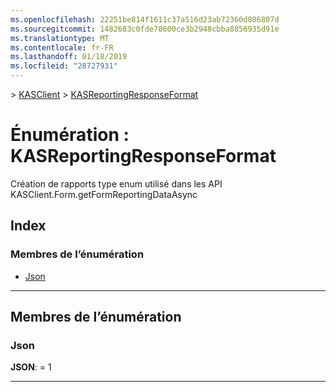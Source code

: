 ```yaml
---
ms.openlocfilehash: 22251be814f1611c37a516d23ab72360d806807d
ms.sourcegitcommit: 1482683c0fde70600ce3b2948cbba8856935d91e
ms.translationtype: MT
ms.contentlocale: fr-FR
ms.lasthandoff: 01/18/2019
ms.locfileid: "28727931"
---
```

[](../README.md) > [KASClient](../modules/kasclient.md) > [KASReportingResponseFormat](../enums/kasclient.kasreportingresponseformat.md)

# <a name="enumeration-kasreportingresponseformat"></a>Énumération : KASReportingResponseFormat

Création de rapports type enum utilisé dans les API KASClient.Form.getFormReportingDataAsync
## <a name="index"></a>Index

### <a name="enumeration-members"></a>Membres de l’énumération

* [Json](kasclient.kasreportingresponseformat.md#json)

---

## <a name="enumeration-members"></a>Membres de l’énumération

<a id="json"></a>

###  <a name="json"></a>Json

**JSON**: = 1

___

